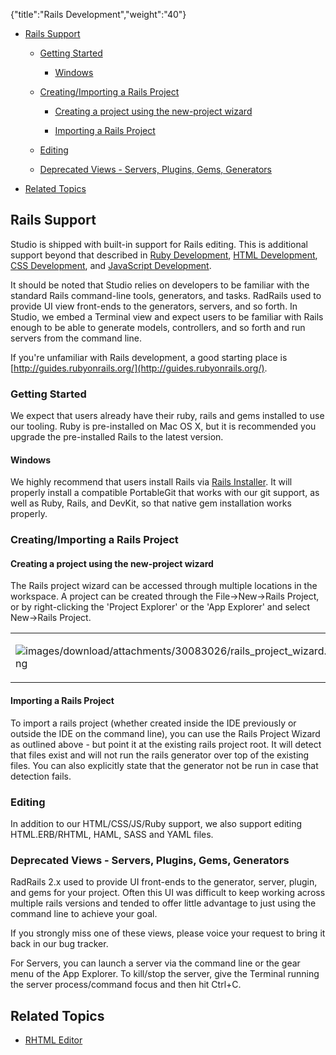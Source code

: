 {"title":"Rails Development","weight":"40"}

* [Rails Support](#rails-support)

    * [Getting Started](#getting-started)

        * [Windows](#windows)

    * [Creating/Importing a Rails Project](#creating/importing-a-rails-project)

        * [Creating a project using the new-project wizard](#creating-a-project-using-the-new-project-wizard)

        * [Importing a Rails Project](#importing-a-rails-project)

    * [Editing](#editing)

    * [Deprecated Views - Servers, Plugins, Gems, Generators](#deprecated-views---servers,-plugins,-gems,-generators)

* [Related Topics](#related-topics)

## Rails Support

Studio is shipped with built-in support for Rails editing. This is additional support beyond that described in [Ruby Development](/docs/appc/Axway_Appcelerator_Studio/Axway_Appcelerator_Studio_Guide/Web_Development/Ruby_Development/), [HTML Development](/docs/appc/Axway_Appcelerator_Studio/Axway_Appcelerator_Studio_Guide/Web_Development/HTML_Development/), [CSS Development](/docs/appc/Axway_Appcelerator_Studio/Axway_Appcelerator_Studio_Guide/Web_Development/CSS_Development/), and [JavaScript Development](/docs/appc/Axway_Appcelerator_Studio/Axway_Appcelerator_Studio_Guide/Web_Development/JavaScript_Development/).

It should be noted that Studio relies on developers to be familiar with the standard Rails command-line tools, generators, and tasks. RadRails used to provide UI view front-ends to the generators, servers, and so forth. In Studio, we embed a Terminal view and expect users to be familiar with Rails enough to be able to generate models, controllers, and so forth and run servers from the command line.

If you're unfamiliar with Rails development, a good starting place is [http://guides.rubyonrails.org/](http://guides.rubyonrails.org/).

### Getting Started

We expect that users already have their ruby, rails and gems installed to use our tooling. Ruby is pre-installed on Mac OS X, but it is recommended you upgrade the pre-installed Rails to the latest version.

#### Windows

We highly recommend that users install Rails via [Rails Installer](http://railsinstaller.org/en). It will properly install a compatible PortableGit that works with our git support, as well as Ruby, Rails, and DevKit, so that native gem installation works properly.

### Creating/Importing a Rails Project

#### Creating a project using the new-project wizard

The Rails project wizard can be accessed through multiple locations in the workspace.
A project can be created through the File->New->Rails Project, or by right-clicking the 'Project Explorer' or the 'App Explorer' and select New->Rails Project.

<table class="confluenceTable"><thead class=""></thead><tfoot class=""></tfoot><tbody><tr><td class="confluenceTd" rowspan="1" colspan="1"><p><img src="images/download/attachments/30083026/rails_project_wizard.png" alt="images/download/attachments/30083026/rails_project_wizard.png" class="confluence-embedded-image image-center"></p></td></tr></tbody></table>

#### Importing a Rails Project

To import a rails project (whether created inside the IDE previously or outside the IDE on the command line), you can use the Rails Project Wizard as outlined above - but point it at the existing rails project root. It will detect that files exist and will not run the rails generator over top of the existing files. You can also explicitly state that the generator not be run in case that detection fails.

### Editing

In addition to our HTML/CSS/JS/Ruby support, we also support editing HTML.ERB/RHTML, HAML, SASS and YAML files.

### Deprecated Views - Servers, Plugins, Gems, Generators

RadRails 2.x used to provide UI front-ends to the generator, server, plugin, and gems for your project. Often this UI was difficult to keep working across multiple rails versions and tended to offer little advantage to just using the command line to achieve your goal.

If you strongly miss one of these views, please voice your request to bring it back in our bug tracker.

For Servers, you can launch a server via the command line or the gear menu of the App Explorer. To kill/stop the server, give the Terminal running the server process/command focus and then hit Ctrl+C.

## Related Topics

* [RHTML Editor](/docs/appc/Axway_Appcelerator_Studio/Axway_Appcelerator_Studio_Guide/Web_Development/Rails_Development/RHTML_Editor/)
